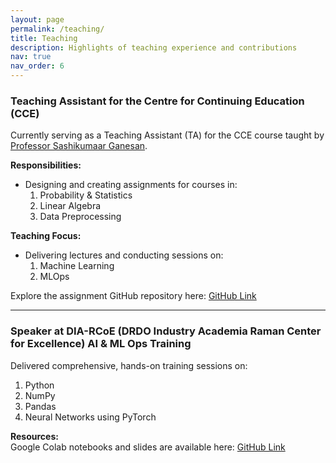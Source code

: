 ```yaml
---
layout: page
permalink: /teaching/
title: Teaching
description: Highlights of teaching experience and contributions
nav: true
nav_order: 6
---
```


### Teaching Assistant for the Centre for Continuing Education (CCE)

Currently serving as a Teaching Assistant (TA) for the CCE course taught by [Professor Sashikumaar Ganesan](https://cds.iisc.ac.in/faculty/sashi/).

**Responsibilities:**
- Designing and creating assignments for courses in:
  1. Probability & Statistics  
  2. Linear Algebra  
  3. Data Preprocessing  

**Teaching Focus:**
- Delivering lectures and conducting sessions on:
  1. Machine Learning  
  2. MLOps  

Explore the assignment GitHub repository here: [GitHub Link](https://github.com/emharsha1812/CCE_Assignment)  

---

### Speaker at DIA-RCoE (DRDO Industry Academia Raman Center for Excellence) AI & ML Ops Training

Delivered comprehensive, hands-on training sessions on:  
1. Python  
2. NumPy  
3. Pandas  
4. Neural Networks using PyTorch  

**Resources:**  
Google Colab notebooks and slides are available here: [GitHub Link](https://github.com/emharsha1812/Python_Programming_Notebooks)  
